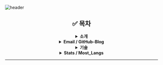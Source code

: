 ![header](https://capsule-render.vercel.app/api?type=wave&color=auto&height=300&section=header&text=Welcome!&fontSize=90&animation=fadeIn&fontAlignY=38&desc=My%20GitHub%20profile&descAlignY=51&descAlign=62)

<div align="center">

## ✅ 목차
  
<details>
<summary><strong> 소개 </strong></summary>
  
### 😀 Introduce

안녕하세요 저는 윤준형입니다.   
현재 코딩 공부와 취업 준비를 하고 있습니다.dddd
  
<hr>
</details>
<details>
<summary><strong> Email / GitHub-Blog </strong></summary>
  
### 📧 Email

shshshshrj@gmail.com

### 📁 Git

<https://shshshrj.github.io/>
  
<hr>
</details>
<details>
<summary><strong> 기술 </strong></summary>
  
### 💡 툴/서버

<img src="https://img.shields.io/badge/Tomcat-blueviolet?style=flat-square&logo=Apache Tomcat&logoColor=white"/>
<img src="https://img.shields.io/badge/GitHub-blue?style=flat-square&logo=GitHub&logoColor=white"/>
<img src="https://img.shields.io/badge/Oracle-brightgreen?style=flat-square&logo=Oracle&logoColor=white"/>
<img src="https://img.shields.io/badge/Eclipse IDE-yellow?style=flat-square&logo=Eclipse IDE&logoColor=white"/>
<img src="https://img.shields.io/badge/Visual Studio Code-orange?style=flat-square&logo=Visual Studio Code&logoColor=white"/>
<img src="https://img.shields.io/badge/Pycharm-red?style=flat-square&logo=Pycharm&logoColor=white"/>

### 💻 언어

<img src="https://img.shields.io/badge/Html5-red?style=flat-square&logo=Html5&logoColor=white"/>
<img src="https://img.shields.io/badge/Java-orange?style=flat-square&logo=java&logoColor=white"/>
<img src="https://img.shields.io/badge/JavaScript-yellow?style=flat-square&logo=javascript&logoColor=white"/>
<img src="https://img.shields.io/badge/Css-brightgreen?style=flat-square&logo=Css3&logoColor=white"/>
<img src="https://img.shields.io/badge/MySQL-blue?style=flat-square&logo=MySQL&logoColor=white"/>
<img src="https://img.shields.io/badge/jQuery-darkblue?style=flat-square&logo=jQuery&logoColor=white"/>
<img src="https://img.shields.io/badge/Python-blueviolet?style=flat-square&logo=Python&logoColor=white"/>
<img src="https://img.shields.io/badge/Notion-pink?style=flat-square&logo=Notion&logoColor=white"/>
<img src="https://img.shields.io/badge/SpringBoot-grey?style=flat-square&logo=SpringBoot&logoColor=black"/>
  
<hr>
</details>
<details>
<summary><strong> Stats / Most_Langs </strong></summary>
  
[![shshshrj's GitHub stats](https://github-readme-stats.vercel.app/api?username=shshshrj&theme=tokyonight)](https://github.com/anuraghazra/github-readme-stats)
[![Top Langs](https://github-readme-stats.vercel.app/api/top-langs/?username=shshshrj&layout=compact&theme=tokyonight&langs_count=4)](https://github.com/anuraghazra/github-readme-stats) 
  
</details>
</div>

------------
